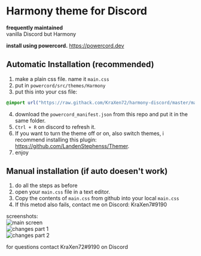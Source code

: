 # Harmony theme for Discord

**frequently maintained**  
vanilla Discord but Harmony
  
**install using powercord.** https://powercord.dev
## Automatic Installation (recommended)
1. make a plain css file. name it ``main.css``  
2. put in ``powercord/src/themes/Harmony``
3. put this into your css file:  
```css 
@import url("https://raw.githack.com/KraXen72/harmony-discord/master/main.css"); 
```   
4. download the ``powercord_manifest.json`` from this repo and put it in the same folder.  
5. ``Ctrl + R`` on discord to refresh it.
6. If you want to turn the theme off or on, also switch themes, i recommend installing this plugin: https://github.com/LandenStephenss/Themer.  
7. enjoy
  
## Manual installation (if auto doesen't work)
1. do all the steps as before
2. open your ``main.css`` file in a text editor.
3. Copy the contents of ``main.css`` from github into your local ``main.css``
4. If this metod also fails, contact me on Discord: KraXen7#9190
  
screenshots:   
![main screen](https://cdn.discordapp.com/attachments/538734863977676803/702845041558814730/main_screen.png)  
![changes part 1](https://cdn.discordapp.com/attachments/538734863977676803/702845044129792090/changes.png)  
![changes part 2](https://cdn.discordapp.com/attachments/538734863977676803/702845046986375208/changes2.png)  
  
for questions contact KraXen72#9190 on Discord    
